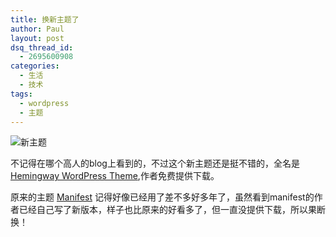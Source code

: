 ```yaml
---
title: 换新主题了
author: Paul
layout: post
dsq_thread_id:
  - 2695600908
categories:
  - 生活
  - 技术
tags:
  - wordpress
  - 主题
--- 
```


![新主题](http://img7.chztv.com/2014-0406/hemingway-wordpress-theme.png)

不记得在哪个高人的blog上看到的，不过这个新主题还是挺不错的，全名是[Hemingway WordPress Theme](http://www.andersnoren.se/teman/hemingway-wordpress-theme/),作者免费提供下载。

原来的主题 [Manifest](http://themes.jimbarraud.com/manifest/) 记得好像已经用了差不多好多年了，虽然看到manifest的作者已经自己写了新版本，样子也比原来的好看多了，但一直没提供下载，所以果断换！

